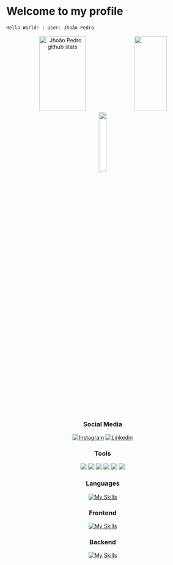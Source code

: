 # Welcome to my profile
                                                       
~~~javascript
Hello World! | User: Jhoão Pedro 
~~~
</div>

<div align="center">

<div align="center">  
  <img width="49%" height="195px" src="https://github-readme-stats.vercel.app/api?username=Jhopn&show_icons=true&count_private=true&hide_border=true&title_color=FFA800&icon_color=AD7200&text_color=FFA800&bg_color=0d1117" alt="Jhoão Pedro github stats" /> 
  <img width="41%" height="195px" src="https://github-readme-stats.vercel.app/api/top-langs/?username=Jhopn&layout=compact&hide_border=true&title_color=FFA800&text_color=FFA800&bg_color=0d1117" />
</div>

<div display="flex">
<a><img width="20%" height="20%" src="https://i.imgur.com/iVtfjgO.png" target ="_blank"></a>


<div>

### Social Media
<div align="center">

[![Instagram](https://img.shields.io/badge/Instagram-E4405F.svg?style=for-the-badge&logo=Instagram&logoColor=white)](https://www.instagram.com/jhoao_ns/) 
[![Linkedin](https://img.shields.io/badge/LinkedIn-0A66C2.svg?style=for-the-badge&logo=LinkedIn&logoColor=white)](https://www.linkedin.com/in/jho%C3%A3o-santos-b0b633284/) 


### Tools
<div align="center">
  <a><img src= "https://img.shields.io/badge/Windows-0078D6?style=for-the-badge&logo=windows&logoColor=white" target ="_blank"></a>
  <a><img src = "https://img.shields.io/badge/GIMP-5C5543.svg?style=for-the-badge&logo=GIMP&logoColor=white" 
target ="_blank"></a>
  <a><img src = "https://img.shields.io/badge/Visual_Studio_Code-0078D4?style=for-the-badge&logo=visual%20studio%20code&logoColor=whitw" target ="_blank"></a>
  <a><img src = "https://img.shields.io/badge/Canva-%2300C4CC.svg?&style=for-the-badge&logo=Canva&logoColor=white" target ="_blank"></a>
  <a><img src = "https://img.shields.io/badge/Docker-2496ED.svg?style=for-the-badge&logo=Docker&logoColor=white" target ="_blank"></a>
  <a><img src = "https://img.shields.io/badge/Insomnia-4000BF.svg?style=for-the-badge&logo=Insomnia&logoColor=white" target ="_blank"></a>
</div>

### Languages
<div align="center">

[![My Skills](https://skillicons.dev/icons?i=js,py,java,ts)](https://skillicons.dev)

### Frontend
[![My Skills](https://skillicons.dev/icons?i=html,css,react,bootstrap,materialui,sass)](https://skillicons.dev)

### Backend
[![My Skills](https://skillicons.dev/icons?i=nodejs,express,prisma)](https://skillicons.dev)

</div>

</div>

</div>

</div>
  
